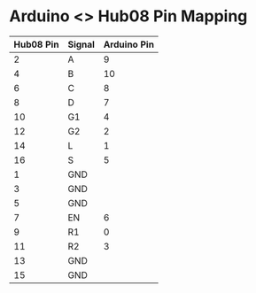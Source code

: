 Arduino <> Hub08 Pin Mapping
============================

Hub08 Pin | Signal | Arduino Pin
----------|--------|------------
2         | A      | 9
4         | B      | 10
6         | C      | 8
8         | D      | 7
10        | G1     | 4
12        | G2     | 2
14        | L      | 1
16        | S      | 5
1         | GND    |
3         | GND    |
5         | GND    |
7         | EN     | 6
9         | R1     | 0
11        | R2     | 3
13        | GND    |
15        | GND    |

